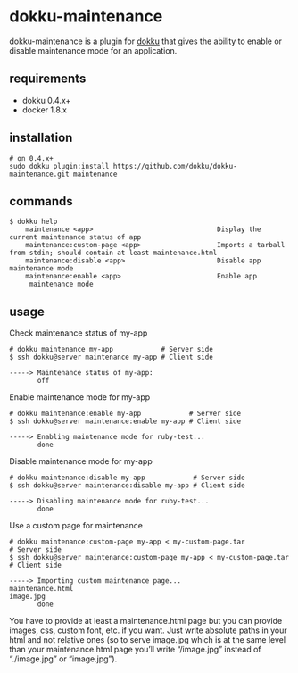 # dokku-maintenance

dokku-maintenance is a plugin for [dokku](https://github.com/progrium/dokku) that gives the ability to enable or disable maintenance mode for an application.

## requirements

- dokku 0.4.x+
- docker 1.8.x

## installation

```shell
# on 0.4.x+
sudo dokku plugin:install https://github.com/dokku/dokku-maintenance.git maintenance
```

## commands

```
$ dokku help
    maintenance <app>                               Display the current maintenance status of app
    maintenance:custom-page <app>                   Imports a tarball from stdin; should contain at least maintenance.html
    maintenance:disable <app>                       Disable app maintenance mode
    maintenance:enable <app>                        Enable app
     maintenance mode
```

## usage

Check maintenance status of my-app

```
# dokku maintenance my-app            # Server side
$ ssh dokku@server maintenance my-app # Client side

-----> Maintenance status of my-app:
       off
```

Enable maintenance mode for my-app

```
# dokku maintenance:enable my-app            # Server side
$ ssh dokku@server maintenance:enable my-app # Client side

-----> Enabling maintenance mode for ruby-test...
       done
```

Disable maintenance mode for my-app

```
# dokku maintenance:disable my-app            # Server side
$ ssh dokku@server maintenance:disable my-app # Client side

-----> Disabling maintenance mode for ruby-test...
       done
```

Use a custom page for maintenance

```
# dokku maintenance:custom-page my-app < my-custom-page.tar            # Server side
$ ssh dokku@server maintenance:custom-page my-app < my-custom-page.tar # Client side

-----> Importing custom maintenance page...
maintenance.html
image.jpg
       done
```

You have to provide at least a maintenance.html page but you can provide images, css, custom font, etc. if you want. Just write absolute paths in your html and not relative ones (so to serve image.jpg which is at the same level than your maintenance.html page you’ll write “/image.jpg” instead of “./image.jpg” or “image.jpg”).
